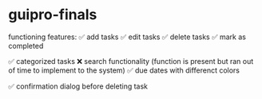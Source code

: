 # guipro-finals

functioning features:
✅ add tasks 
✅ edit tasks 
✅ delete tasks
✅ mark as completed

✅ categorized tasks
❌ search functionality (function is present but ran out of time to implement to the system)
✅ due dates with differenct colors

✅ confirmation dialog before deleting task
